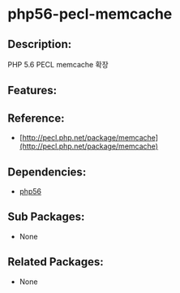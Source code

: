 # php56-pecl-memcache

## Description:

PHP 5.6 PECL memcache 확장

## Features:

## Reference:

* [http://pecl.php.net/package/memcache](http://pecl.php.net/package/memcache)

## Dependencies:

* [php56](pkg-addon-php56.md)

## Sub Packages:

* None

## Related Packages:

* None

